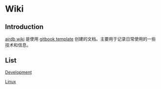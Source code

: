 # Wiki

## Introduction

[airdb wiki](https://airdb.wiki)
是使用 [gitbook template](https://github.com/airdb-template/gitbook)
创建的文档。主要用于记录日常使用的一些技术和信息。

## List

[Development](https://airdb.wiki/dev)

[Linux](https://airdb.wiki/linux)
